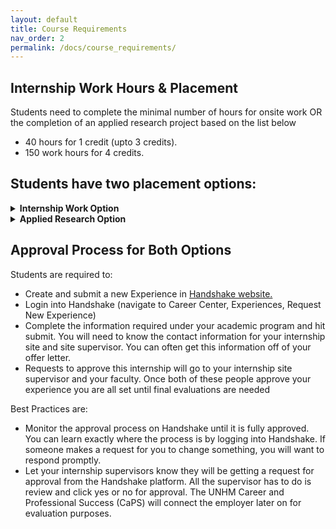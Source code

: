 ```yaml
---
layout: default
title: Course Requirements
nav_order: 2
permalink: /docs/course_requirements/
---
```

## Internship Work Hours & Placement

Students need to complete the minimal number of hours for onsite work OR the completion of an applied research project based on the list below

* 40 hours for 1 credit (upto 3 credits).
* 150 work hours for 4 credits.


## Students have two placement options:

<details>
<summary><b>Internship Work Option</b></summary>

<br>
Students will secure an internship experience to complete the required minimum hours of onsite work hours. You should:
<ul>
<li>Contact faculty advisor to review placement options and procedures.</li>
<li>Interview with internship sponsors to locate an appropriate experience.</li>
<li>After an internship offer is made and accepted, meet with the workplace supervisor to:</li>
<ul>
  <li>Determine your duties and responsibilities at the internship site.</li>
  <li>Outline expectations you have from the internship experience.</li></ul>
</ul>
</details>

<details>
<summary><b>Applied Research Option</b></summary>

<br>
If you are employed in the field, instead of internship work hours you are required to conduct applied research in IT. The project should meet specific IT needs identified by the organization where you work or another sponsoring organization. This requires that you:
<ul>
<li>Propose project ideas, e.g., research projects. The scope of the project may or may not directly relate to the current job assignment, depending on your time commitment, availability of your supervisor or company policy.</li>
<li>Meet with your potential workplace supervisor to discuss project’s goal and objectives, and ask for their approval to supervise your project;</li>
<li>Meet with the internship faculty advisor to finalize project’s scope, content, development plan, and expected outcomes;</li>
<li>Complete the minimum number of work hours on the project based on the number of credits you register for the course. Seek feedback from your supervisor during the project.</li>
</ul>
The academic work hours for the applied research project may not involve one’s regular work hours on site or be compensated unless the company or site supervisor agrees to do so.

You need to submit a research project proposal. The proposal is limited to no more than 2 pages, and it should identify the content and scope of the project, a development plan with intermediate milestones, and expected outcomes.

</details>


## Approval Process for Both Options

Students are required to:

* Create and submit a new Experience in <a href = "https://app.joinhandshake.com/login" target="blank">Handshake website.</a>
* Login into Handshake (navigate to Career Center, Experiences, Request New Experience)
* Complete the information required under your academic program and hit submit. You will need to know the contact information for your internship site and site supervisor. You can often get this information off of your offer letter.
* Requests to approve this internship will go to your internship site supervisor and your faculty. Once both of these people approve your experience you are all set until final evaluations are needed

Best Practices are:

* Monitor the approval process on Handshake until it is fully approved. You can learn exactly where the process is by logging into Handshake. If someone makes a request for you to change something, you will want to respond promptly.
* Let your internship supervisors know they will be getting a request for approval from the Handshake platform. All the supervisor has to do is review and click yes or no for approval. The UNHM Career and Professional Success (CaPS) will connect the employer later on for evaluation purposes.
